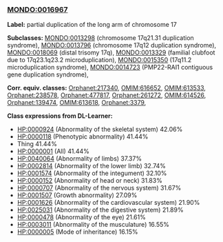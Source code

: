 
### [MONDO:0016967](http://purl.obolibrary.org/obo/MONDO_0016967)
**Label:** partial duplication of the long arm of chromosome 17

**Subclasses:** [MONDO:0013298](http://purl.obolibrary.org/obo/MONDO_0013298) (chromosome 17q21.31 duplication syndrome), [MONDO:0013796](http://purl.obolibrary.org/obo/MONDO_0013796) (chromosome 17q12 duplication syndrome), [MONDO:0018069](http://purl.obolibrary.org/obo/MONDO_0018069) (distal trisomy 17q), [MONDO:0013329](http://purl.obolibrary.org/obo/MONDO_0013329) (familial clubfoot due to 17q23.1q23.2 microduplication), [MONDO:0015350](http://purl.obolibrary.org/obo/MONDO_0015350) (17q11.2 microduplication syndrome), [MONDO:0014723](http://purl.obolibrary.org/obo/MONDO_0014723) (PMP22-RAI1 contiguous gene duplication syndrome), 

**Corr. equiv. classes:** [Orphanet:217340](http://www.orpha.net/ORDO/Orphanet_217340), [OMIM:616652](http://purl.obolibrary.org/obo/OMIM_616652), [OMIM:613533](http://purl.obolibrary.org/obo/OMIM_613533), [Orphanet:238578](http://www.orpha.net/ORDO/Orphanet_238578), [Orphanet:477817](http://www.orpha.net/ORDO/Orphanet_477817), [Orphanet:261272](http://www.orpha.net/ORDO/Orphanet_261272), [OMIM:614526](http://purl.obolibrary.org/obo/OMIM_614526), [Orphanet:139474](http://www.orpha.net/ORDO/Orphanet_139474), [OMIM:613618](http://purl.obolibrary.org/obo/OMIM_613618), [Orphanet:3379](http://www.orpha.net/ORDO/Orphanet_3379), 

**Class expressions from DL-Learner:**

- [HP:0000924](http://purl.obolibrary.org/obo/HP_0000924) (Abnormality of the skeletal system) 42.06%
- [HP:0000118](http://purl.obolibrary.org/obo/HP_0000118) (Phenotypic abnormality) 41.44%
- Thing 41.44%
- [HP:0000001](http://purl.obolibrary.org/obo/HP_0000001) (All) 41.44%
- [HP:0040064](http://purl.obolibrary.org/obo/HP_0040064) (Abnormality of limbs) 37.37%
- [HP:0002814](http://purl.obolibrary.org/obo/HP_0002814) (Abnormality of the lower limb) 32.74%
- [HP:0001574](http://purl.obolibrary.org/obo/HP_0001574) (Abnormality of the integument) 32.10%
- [HP:0000152](http://purl.obolibrary.org/obo/HP_0000152) (Abnormality of head or neck) 31.83%
- [HP:0000707](http://purl.obolibrary.org/obo/HP_0000707) (Abnormality of the nervous system) 31.67%
- [HP:0001507](http://purl.obolibrary.org/obo/HP_0001507) (Growth abnormality) 27.09%
- [HP:0001626](http://purl.obolibrary.org/obo/HP_0001626) (Abnormality of the cardiovascular system) 21.90%
- [HP:0025031](http://purl.obolibrary.org/obo/HP_0025031) (Abnormality of the digestive system) 21.89%
- [HP:0000478](http://purl.obolibrary.org/obo/HP_0000478) (Abnormality of the eye) 21.61%
- [HP:0003011](http://purl.obolibrary.org/obo/HP_0003011) (Abnormality of the musculature) 16.55%
- [HP:0000005](http://purl.obolibrary.org/obo/HP_0000005) (Mode of inheritance) 16.15%


